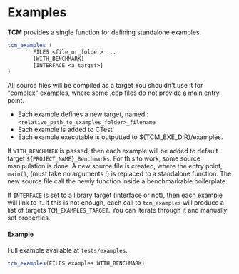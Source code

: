 # Examples

__TCM__ provides a single function for defining standalone examples.

```cmake
tcm_examples (
        FILES <file_or_folder> ... 
        [WITH_BENCHMARK]
        [INTERFACE <a_target>]
)
```

All source files will be compiled as a target
You shouldn't use it for "complex" examples, where some .cpp files do not provide a main entry point.
- Each example defines a new target, named : `<relative_path_to_examples_folder>_filename`
- Each example is added to CTest
- Each example executable is outputted to ${TCM_EXE_DIR}/examples.

If `WITH_BENCHMARK` is passed, then each example will be added to default target `${PROJECT_NAME}_Benchmarks`.
For this to work, some source manipulation is done.
A new source file is created, where the entry point, `main()`, (must take no arguments !) is replaced to a standalone function.
The new source file call the newly function inside a benchmarkable boilerplate.

If `INTERFACE` is set to a library target (interface or not), then each example will link to it.
If this is not enough, each call to `tcm_examples` will produce a list of targets `TCM_EXAMPLES_TARGET`.
You can iterate through it and manually set properties.

#### Example

Full example available at `tests/examples`.

```cmake
tcm_examples(FILES examples WITH_BENCHMARK)
```
